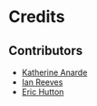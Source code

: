 # Credits

## Contributors

* [Katherine Anarde](https://github.com/anardek)
* [Ian Reeves](https://github.com/irbreeves)
* [Eric Hutton](https://github.com/mcflugen)
